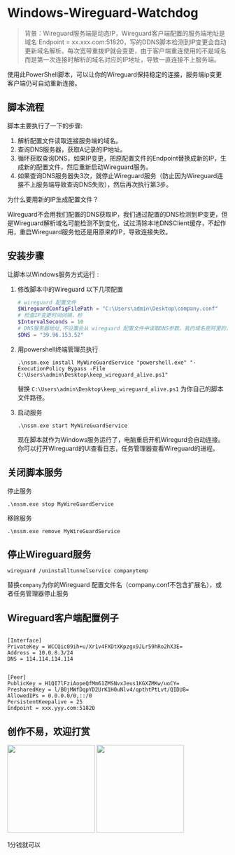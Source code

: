 # Windows-Wireguard-Watchdog

> 背景：Wireguard服务端是动态IP，Wireguard客户端配置的服务端地址是域名 Endpoint = xx.xxx.com:51820，写的DDNS脚本检测到IP变更会自动更新域名解析。每次宽带重拨IP就会变更，由于客户端重连使用的不是域名而是第一次连接时解析的域名对应的IP地址，导致一直连接不上服务端。

使用此PowerShell脚本，可以让你的Wireguard保持稳定的连接，服务端ip变更客户端仍可自动重新连接。

## 脚本流程

脚本主要执行了一下的步骤:

1. 解析配置文件读取连接服务端的域名。
2. 查询DNS服务器，获取A记录的IP地址。
3. 循环获取查询DNS，如果IP变更，把原配置文件的Endpoint替换成新的IP，生成新的配置文件，然后重新启动Wireguard服务。
4. 如果查询DNS服务器失3次，就停止Wireguard服务（防止因为Wireguard连接不上服务端导致查询DNS失败），然后再次执行第3步。

为什么要用新的IP生成配置文件？

Wireguard不会用我们配置的DNS获取IP，我们通过配置的DNS检测到IP变更，但是Wireguard解析域名可能检测不到变化，试过清除本地DNSClient缓存，不起作用，重启Wireguard服务他还是用原来的IP，导致连接失败。

## 安装步骤

让脚本以Windows服务方式运行 :

1. 修改脚本中的Wireguard 以下几项配置
	```powershell
	# wireguard 配置文件
	$WireguardConfigFilePath = "C:\Users\admin\Desktop\company.conf" 
	# 检查IP变更时间间隔，秒
	$IntervalSeconds = 10
	# DNS服务器地址,不设置会从 wireguard 配置文件中读取DNS参数。我的域名是阿里的，39.96.153.52是dns9.hichina.com的ip，能立即检测到域名解析的ip变更
	$DNS = "39.96.153.52" 
	```
	
2. 用powershell终端管理员执行
	```shell
	.\nssm.exe install MyWireGuardService "powershell.exe" "-ExecutionPolicy Bypass -File C:\Users\admin\Desktop\keep_wireguard_alive.ps1"
	```
	替换 `C:\Users\admin\Desktop\keep_wireguard_alive.ps1` 为你自己的脚本文件路径。
	
3. 启动服务
	```shell
	.\nssm.exe start MyWireGuardService
	```
   现在脚本就作为Windows服务运行了，电脑重启开机Wiregurd会自动连接。你可以打开Wireguard的UI查看日志，任务管理器查看Wireguard的进程。
   
## 关闭脚本服务

停止服务

```shell
.\nssm.exe stop MyWireGuardService
```

移除服务

```shell
.\nssm.exe remove MyWireGuardService
```

## 停止Wireguard服务

```shell
wireguard /uninstalltunnelservice companytemp
```

替换`company`为你的Wireguard 配置文件名（company.conf不包含扩展名），或者任务管理器停止服务

## Wireguard客户端配置例子

```

[Interface]
PrivateKey = WCCQic09ih+u/Xr1v4FXDtXKpzgx9JLr59hRo2hX3E=
Address = 10.0.8.3/24
DNS = 114.114.114.114


[Peer]
PublicKey = H1QI7lFziAopeQfMm61ZMSNvxJeus1KGXZMKw/uoCY=
PresharedKey = l/B0jMWfDqpYD2UrK1H0uNlv4/qpthtPtLvt/QIDU8=
AllowedIPs = 0.0.0.0/0,::/0
PersistentKeepalive = 25
Endpoint = xxx.yyy.com:51820
```

## 创作不易，欢迎打赏

<img src="https://gitee.com/dcssn_weiangongsi/windows-wireguard-watchdog/raw/master/img/wechat-payment-code.jpg" style="width:200px" />
<img src="https://gitee.com/dcssn_weiangongsi/windows-wireguard-watchdog/raw/master/img/ali-payment-code.jpg" style="width:200px" />

1分钱就可以